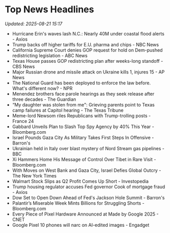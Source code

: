 # Top News Headlines

_Updated: 2025-08-21 15:17_

- Hurricane Erin's waves lash N.C.: Nearly 40M under coastal flood alerts - Axios
- Trump backs off higher tariffs for E.U. pharma and chips - NBC News
- California Supreme Court denies GOP request for hold on Dem-pushed redistricting legislation - ABC News
- Texas House passes GOP redistricting plan after weeks-long standoff - CBS News
- Major Russian drone and missile attack on Ukraine kills 1, injures 15 - AP News
- The National Guard has been deployed to enforce the law before. What's different now? - NPR
- Menendez brothers face parole hearings as they seek release after three decades - The Guardian
- “My daughter was stolen from me": Grieving parents point to Texas camp failures at Capitol hearing - The Texas Tribune
- Meme-lord Newsom riles Republicans with Trump-trolling posts - France 24
- Gabbard Unveils Plan to Slash Top Spy Agency by 40% This Year - Bloomberg.com
- Israel Pounds Gaza City As Military Takes First Steps In Offensive - Barron's
- Ukrainian held in Italy over blast mystery of Nord Stream gas pipelines - BBC
- Xi Hammers Home His Message of Control Over Tibet in Rare Visit - Bloomberg.com
- With Moves on West Bank and Gaza City, Israel Defies Global Outcry - The New York Times
- Walmart Stock Slips as Q2 Profit Comes Up Short - Investopedia
- Trump housing regulator accuses Fed governor Cook of mortgage fraud - Axios
- Dow Set to Open Down Ahead of Fed's Jackson Hole Summit - Barron's
- Palantir’s Miserable Week Mints Billions for Struggling Shorts - Bloomberg.com
- Every Piece of Pixel Hardware Announced at Made by Google 2025 - CNET
- Google Pixel 10 phones will narc on AI-edited images - Engadget